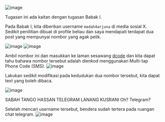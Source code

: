 ![image](https://github.com/6D756E6972/3108CTF/assets/129729880/714b4500-028b-4f00-8a56-bb0cc3cc7693)

Tugasan ini ada kaitan dengan tugasan Babak I.

Pada Babak I, kita diberikan username `madah4arjuna` di media sosial X.
Sedikit penilitian dibuat di profile beliau dan saya mendapati terdapat dua post yang mempunyai nombor yang agak pelik.

![image](https://github.com/6D756E6972/3108CTF/assets/129729880/b11a8a8a-3c3f-4292-91b6-3269f944ca57)
![image](https://github.com/6D756E6972/3108CTF/assets/129729880/b67ab0d5-7663-4927-bfa1-8a34de0f768b)

Ambil nombor ini dan masukkan ke laman sesawang [dcode](https://www.dcode.fr/) dan kita dapat tahu bahawa nombor tersebut adalah dienkod menggunakan Multi-tap Phone Code (SMS).
![image](https://github.com/6D756E6972/3108CTF/assets/129729880/cefcec2e-3944-4e21-b2b1-57e91c2413f4)

Lakukan sedikit modifikasi pada kedudukan dua nombor tersebut, kita dapat text yang boleh dibaca.

![image](https://github.com/6D756E6972/3108CTF/assets/129729880/ca5e9ec7-3a3e-4775-829f-4791025c2db4)

SABAH TANGO HASSAN TELEGRAM LANANG KUSRANI
Oh? Telegram?

Setelah mencari username tersebut, bendera sudah tertera pada ruangan chat telegram.
![image](https://github.com/6D756E6972/3108CTF/assets/129729880/7d62523e-ad5f-4816-a452-cf02707fb762)
